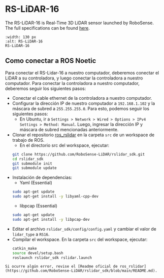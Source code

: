 # RS-LiDAR-16

The RS-LiDAR-16 is Real-Time 3D LiDAR sensor launched by RoboSense. The full specifications can be found [here](https://cdn.robosense.cn/20200723161715_42428.pdf).

```{figure} https://ae01.alicdn.com/kf/H2b50d6cd6c6d437ca1f57f012aaedd66c.jpg_640x640Q90.jpg_.webp
:width: 130 px
:alt: RS-LiDAR-16
RS-LiDAR-16
```

## Como conectar a ROS Noetic
Para conectar el RS-Lidar-16 a nuestro computador, deberemos conectar el LiDAR a su controladora, y luego conectar la controladora a nuestro computador. Para conectar la controladora a nuestro computador, deberemos seguir los siguientes pasos:
 - Conectar el cable ethernet de la controladora a nuestro computador. 
 - Configurar la dirección IP de nuestro computador a `192.168.1.102` y la máscara de subred a `255.255.255.0`. Para esto, podemos seguir los siguientes pasos:
    - En Ubuntu, ir a `Settings > Network > Wired > Options > IPv4 Settings > Method: Manual`. Luego, ingresar la dirección IP y máscara de subred mencionadas anteriormente.
 - Clonar el repositorio [ros_rslidar](https://github.com/RoboSense-LiDAR/rslidar_sdk) en la carpeta `src` de un workspace de trabajo de ROS.
    - En el directorio src del workspace, ejecutar:
    ```bash
    git clone https://github.com/RoboSense-LiDAR/rslidar_sdk.git
    cd rslidar_sdk
    git submodule init
    git submodule update
    ```
 - Instalación de dependencias:
    - Yaml (Essential)
    ```bash
    sudo apt-get update
    sudo apt-get install -y libyaml-cpp-dev
    ```
    - libpcap (Essential)
    ```bash
    sudo apt-get update
    sudo apt-get install -y libpcap-dev
    ```
 - Editar el archivo `rslidar_sdk/config/config.yaml` y cambiar el valor de `lidar_type` a `RS16`.
 - Compilar el workspace. En la carpeta `src` del workspace, ejecutar:
    ```bash
    catkin_make
    source devel/setup.bash
    roslaunch rslidar_sdk rslidar.launch
    ```
```{attention}
Si ocurre algún error, revise el [Readme oficial de ros_rslidar](https://github.com/RoboSense-LiDAR/rslidar_sdk/blob/main/README.md).
```


